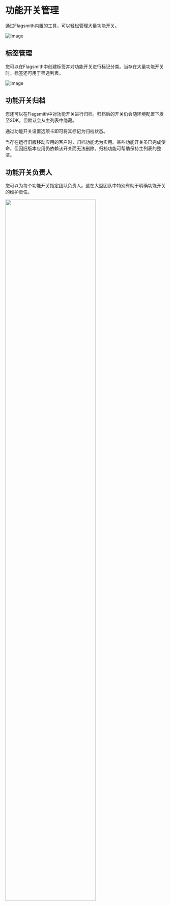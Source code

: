 # 功能开关管理

通过Flagsmith内置的工具，可以轻松管理大量功能开关。

![Image](/img/flag-settings.png)

## 标签管理

您可以在Flagsmith中创建标签并对功能开关进行标记分类。当存在大量功能开关时，标签还可用于筛选列表。

![Image](/img/flag-tags.png)

## 功能开关归档

您还可以在Flagsmith中对功能开关进行归档。归档后的开关仍会随环境配置下发至SDK，但默认会从主列表中隐藏。

通过功能开关设置选项卡即可将其标记为归档状态。

当存在运行旧版移动应用的客户时，归档功能尤为实用。某些功能开关虽已完成使命，但因旧版本应用仍依赖该开关而无法删除。归档功能可帮助保持主列表的整洁。

## 功能开关负责人

您可以为每个功能开关指定团队负责人。这在大型团队中特别有助于明确功能开关的维护责任。

<img width="75%" src="/img/flag-owners.png"/>